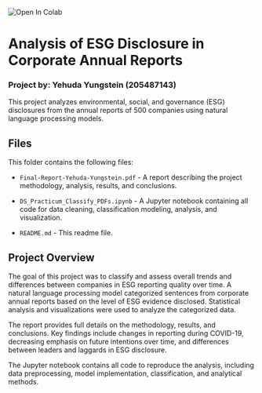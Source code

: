 ![Open In Colab](https://colab.research.google.com/drive/1x-Z3Htdfioy7T2ol8YvW25QPjEotkett?authuser=1&pli=1&usp=drive_fs#scrollTo=A4-FcvrJ07Lx&uniqifier=1)

# Analysis of ESG Disclosure in Corporate Annual Reports

### Project by: Yehuda Yungstein (205487143) 

This project analyzes environmental, social, and governance (ESG) disclosures from the annual reports of 500 companies using natural language processing models.

## Files

This folder contains the following files:

- `Final-Report-Yehuda-Yungstein.pdf` - A report describing the project methodology, analysis, results, and conclusions. 

- `DS_Practicum_Classify_PDFs.ipynb` - A Jupyter notebook containing all code for data cleaning, classification modeling, analysis, and visualization.

- `README.md` - This readme file.

## Project Overview

The goal of this project was to classify and assess overall trends and differences between companies in ESG reporting quality over time. A natural language processing model categorized sentences from corporate annual reports based on the level of ESG evidence disclosed. Statistical analysis and visualizations were used to analyze the categorized data. 

The report provides full details on the methodology, results, and conclusions. Key findings include changes in reporting during COVID-19, decreasing emphasis on future intentions over time, and differences between leaders and laggards in ESG disclosure.

The Jupyter notebook contains all code to reproduce the analysis, including data preprocessing, model implementation, classification, and analytical methods.
